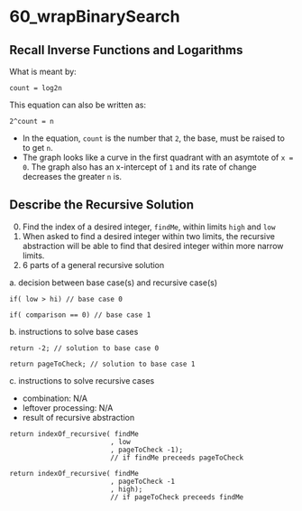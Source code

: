 # 60_wrapBinarySearch

## Recall Inverse Functions and Logarithms
What is meant by:
```
count = log2n
```
This equation can also be written as:
```
2^count = n
```
- In the equation, `count` is the number that `2`, the base, must be raised to to get `n`.
- The graph looks like a curve in the first quadrant with an asymtote of `x = 0`. The graph also has an x-intercept of `1` and its rate of change decreases the greater `n` is.

## Describe the Recursive Solution
0. Find the index of a desired integer, `findMe`, within limits `high` and `low`
1. When asked to find a desired integer within two limits, the recursive abstraction will be able to find that desired integer within more narrow limits.
2. 6 parts of a general recursive solution

a. decision between base case(s) and recursive case(s)
```
if( low > hi) // base case 0

if( comparison == 0) // base case 1
```
b. instructions to solve base cases
```
return -2; // solution to base case 0

return pageToCheck; // solution to base case 1
```
c. instructions to solve recursive cases
- combination: N/A
- leftover processing: N/A
- result of recursive abstraction
```
return indexOf_recursive( findMe
                         , low
                         , pageToCheck -1); 
                         // if findMe preceeds pageToCheck

return indexOf_recursive( findMe
                         , pageToCheck -1
                         , high); 
                         // if pageToCheck preceeds findMe
```